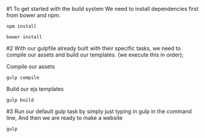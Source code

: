 #1 To get started with the build system We need to install dependencies first from bower and npm.

```
npm install 
```

```
bower install
```

#2 With our gulpfile already built with their specific tasks, we need to compile our assets and build our templates. (we execute this in order);

Compile our assets
```
gulp compile
```

Build our ejs templates
```
gulp build
```

#3 Run our default gulp task by simply just typing in gulp in the command line, And then we are ready to make a website
```
gulp
```

